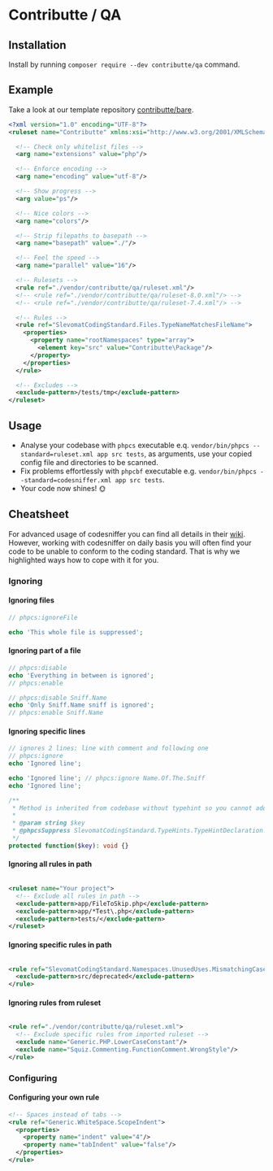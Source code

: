 # Contributte / QA

## Installation

Install by running `composer require --dev contributte/qa` command.

## Example

Take a look at our template repository [contributte/bare](https://github.com/contributte/bare/).

```xml
<?xml version="1.0" encoding="UTF-8"?>
<ruleset name="Contributte" xmlns:xsi="http://www.w3.org/2001/XMLSchema-instance" xsi:noNamespaceSchemaLocation="vendor/squizlabs/php_codesniffer/phpcs.xsd">

  <!-- Check only whitelist files -->
  <arg name="extensions" value="php"/>

  <!-- Enforce encoding -->
  <arg name="encoding" value="utf-8"/>

  <!-- Show progress -->
  <arg value="ps"/>

  <!-- Nice colors -->
  <arg name="colors"/>

  <!-- Strip filepaths to basepath -->
  <arg name="basepath" value="./"/>

  <!-- Feel the speed -->
  <arg name="parallel" value="16"/>

  <!-- Rulesets -->
  <rule ref="./vendor/contributte/qa/ruleset.xml"/>
  <!-- <rule ref="./vendor/contributte/qa/ruleset-8.0.xml"/> -->
  <!-- <rule ref="./vendor/contributte/qa/ruleset-7.4.xml"/> -->

  <!-- Rules -->
  <rule ref="SlevomatCodingStandard.Files.TypeNameMatchesFileName">
    <properties>
      <property name="rootNamespaces" type="array">
        <element key="src" value="Contributte\Package"/>
      </property>
    </properties>
  </rule>

  <!-- Excludes -->
  <exclude-pattern>/tests/tmp</exclude-pattern>
</ruleset>
```

## Usage

- Analyse your codebase with `phpcs` executable e.q. `vendor/bin/phpcs --standard=ruleset.xml app src tests`, as arguments, use your copied config file and directories to be scanned.
- Fix problems effortlessly with `phpcbf` executable e.g. `vendor/bin/phpcs --standard=codesniffer.xml app src tests`.
- Your code now shines! 🌞

## Cheatsheet

For advanced usage of codesniffer you can find all details in their [wiki](https://github.com/squizlabs/PHP_CodeSniffer/wiki/Advanced-Usage#table-of-contents). However, working with codesniffer on daily basis you will often find your code
to be unable to conform to the coding standard. That is why we highlighted ways how to cope with it for you.

### Ignoring

#### Ignoring files

```php
// phpcs:ignoreFile

echo 'This whole file is suppressed';
```

#### Ignoring part of a file

```php
// phpcs:disable
echo 'Everything in between is ignored';
// phpcs:enable

// phpcs:disable Sniff.Name
echo 'Only Sniff.Name sniff is ignored';
// phpcs:enable Sniff.Name
```

#### Ignoring specific lines

```php
// ignores 2 lines: line with comment and following one
// phpcs:ignore
echo 'Ignored line';

echo 'Ignored line'; // phpcs:ignore Name.Of.The.Sniff
echo 'Ignored line';
```

```php
/**
 * Method is inherited from codebase without typehint so you cannot add typehint.
 *
 * @param string $key
 * @phpcsSuppress SlevomatCodingStandard.TypeHints.TypeHintDeclaration.MissingParameterTypeHint
 */
protected function($key): void {}
```

#### Ignoring all rules in path

```xml

<ruleset name="Your project">
  <!-- Exclude all rules in path -->
  <exclude-pattern>app/FileToSkip.php</exclude-pattern>
  <exclude-pattern>app/*Test\.php</exclude-pattern>
  <exclude-pattern>tests/</exclude-pattern>
</ruleset>
```

#### Ignoring specific rules in path

```xml

<rule ref="SlevomatCodingStandard.Namespaces.UnusedUses.MismatchingCaseSensitivity">
  <exclude-pattern>src/deprecated</exclude-pattern>
</rule>
```

#### Ignoring rules from ruleset

```xml

<rule ref="./vendor/contributte/qa/ruleset.xml">
  <!-- Exclude specific rules from imported ruleset -->
  <exclude name="Generic.PHP.LowerCaseConstant"/>
  <exclude name="Squiz.Commenting.FunctionComment.WrongStyle"/>
</rule>
```

### Configuring

#### Configuring your own rule

```xml
<!-- Spaces instead of tabs -->
<rule ref="Generic.WhiteSpace.ScopeIndent">
  <properties>
    <property name="indent" value="4"/>
    <property name="tabIndent" value="false"/>
  </properties>
</rule>
```
